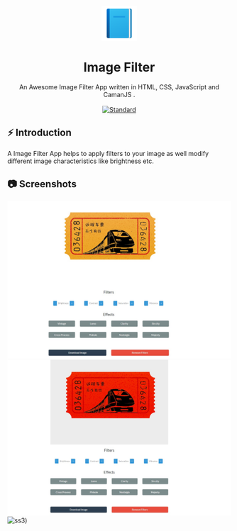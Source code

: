 <p align="center">
    <img alt="" height="80" src="./img/add-read.png">
  </a>
</p>
<h1 align="center">Image Filter </h1>

<div align="center">
 An Awesome Image Filter App written in HTML, CSS, JavaScript and CamanJS .
</div>

<br />

<div align="center">
  <!-- Standard -->
  <a href="https://standardjs.com">
    <img src="https://img.shields.io/badge/code%20style-standard-brightgreen.svg?style=flat-square"
      alt="Standard" />
  </a>
</div>

## ⚡️  Introduction
A Image Filter App helps to apply filters to your image as well modify different image characteristics like brightness etc.

## 📷 Screenshots

![ss1](./img/Web%20capture_11-4-2022_92438_127.0.0.1.jpeg)
![ss2](./img/Web%20capture_11-4-2022_9250_127.0.0.1.jpeg)
![ss3](./img/imgf.gif))


